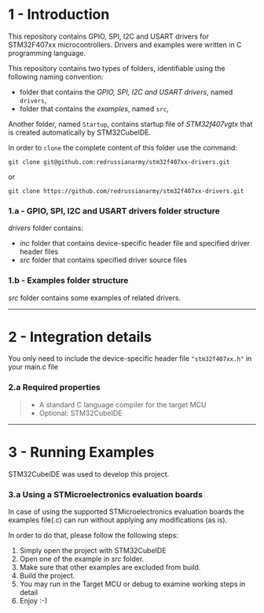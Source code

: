 # 1 - Introduction

This repository contains GPIO, SPI, I2C and USART drivers for STM32F407xx microcontrollers. Drivers and examples were written in C programming language.

This repository contains two types of folders, identifiable using the following naming convention:

- folder that contains the *GPIO, SPI, I2C and USART drivers*, named  `drivers`,
- folder that contains the *examples*, named  `src`,

Another folder, named  `Startup`, contains startup file of *STM32f407vgtx* that is created automatically by STM32CubeIDE.

In order to `clone` the complete content of this folder use the command:

```git
git clone git@github.com:redrussianarmy/stm32f407xx-drivers.git
```
or
```git
git clone https://github.com/redrussianarmy/stm32f407xx-drivers.git
```

### 1.a - GPIO, SPI, I2C and USART drivers folder structure

*drivers* folder contains:

- *inc* folder that contains device-specific header file and specified driver header files
- *src* folder that contains specified driver source files

### 1.b - Examples folder structure

*src* folder contains some examples of related drivers.

------

# 2 - Integration details
You only need to include the device-specific header file ```"stm32f407xx.h"``` in your main.c file

### 2.a Required properties

> * A standard C language compiler for the target MCU
> * Optional: STM32CubeIDE

------

# 3 - Running Examples

STM32CubeIDE was used to develop this project.

### 3.a Using a STMicroelectronics evaluation boards

In case of using the supported STMicroelectronics evaluation boards the examples file(.c) can run without applying any modifications (as is).

In order to do that, please follow the following steps:

1. Simply open the project with STM32CubeIDE
2. Open one of the example in *src* folder.
3. Make sure that other examples are excluded from build.
4. Build the project.
5. You may run in the Target MCU or debug to examine working steps in detail
6. Enjoy :-)
